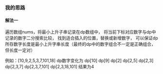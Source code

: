 ### 我的思路
####    解法一
遍历数组nums，将最小上升子串记录在dp数组中，
将当前下标对应数字与dp中记录的数字二分搜索比较，
找到适合插入的位置，替换或新增数字，
可以保证dp所存数字长度是最小上升字串长度（最终的dp中的数字组合不一定是正确组合，但长度一定对）

例如：[10,9,2,5,3,7,101,18]
dp数字变化为
dp[10]
dp[9]
dp[2]
dp[2,5]
dp[2,3]
dp[2,3,7]
dp[2,3,7,101]
dp[2,3,18,101]
结果为4
